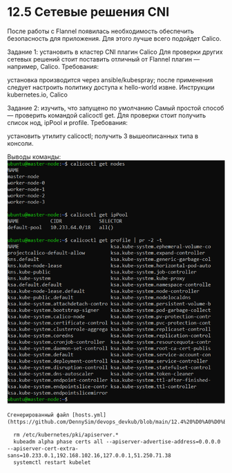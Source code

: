 # 12.5 Сетевые решения CNI

После работы с Flannel появилась необходимость обеспечить безопасность для приложения. Для этого лучше всего подойдет Calico.

Задание 1: установить в кластер CNI плагин Calico
Для проверки других сетевых решений стоит поставить отличный от Flannel плагин — например, Calico. Требования:

установка производится через ansible/kubespray;
после применения следует настроить политику доступа к hello-world извне. Инструкции kubernetes.io, Calico

Задание 2: изучить, что запущено по умолчанию
Самый простой способ — проверить командой calicoctl get. 
Для проверки стоит получить список нод, ipPool и profile. Требования:

установить утилиту calicoctl;
получить 3 вышеописанных типа в консоли.

Выводы команды:
![calicoctl](images/12.5_2.PNG)


    Сгенерированный файл [hosts.yml](https://github.com/DennySim/devops_devkub/blob/main/12.4%20%D0%A0%D0%B0%D0%B7%D0%B2%D0%B5%D1%80%D1%82%D1%8B%D0%B2%D0%B0%D0%BD%D0%B8%D0%B5%20%D0%BA%D0%BB%D0%B0%D1%81%D1%82%D0%B5%D1%80%D0%B0%20%D0%BD%D0%B0%20%D1%81%D0%BE%D0%B1%D1%81%D1%82%D0%B2%D0%B5%D0%BD%D0%BD%D1%8B%D1%85%20%D1%81%D0%B5%D1%80%D0%B2%D0%B5%D1%80%D0%B0%D1%85%2C%20%D0%BB%D0%B5%D0%BA%D1%86%D0%B8%D1%8F%202/inventory/prod/hosts.yml)

```
  rm /etc/kubernetes/pki/apiserver.*
  kubeadm alpha phase certs all --apiserver-advertise-address=0.0.0.0 --apiserver-cert-extra-sans=10.233.0.1,192.168.102.16,127.0.0.1,51.250.71.38
  systemctl restart kubelet
```
